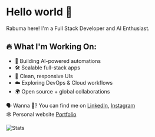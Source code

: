 # Hello world 👋

Rabuma here! I'm a Full Stack Developer and AI Enthusiast.

## 🔥 What I'm Working On:
- 🚀 Building AI-powered automations
- 🛠️ Scalable full-stack apps
- 🎨 Clean, responsive UIs  
- ☁️ Exploring DevOps & Cloud workflows  
- 🌍 Open source + global collaborations  

🗣️ Wanna 💬? You can find me on [LinkedIn](https://linkedin.com/in/rabuma), [Instagram](https://www.instagram.com/_rabuma/)  
🕸 Personal website [Portfolio](https://rabumaabraham.github.io)

![Stats](https://github-readme-stats.vercel.app/api?username=rabumaabraham&show_icons=true&theme=react) 
